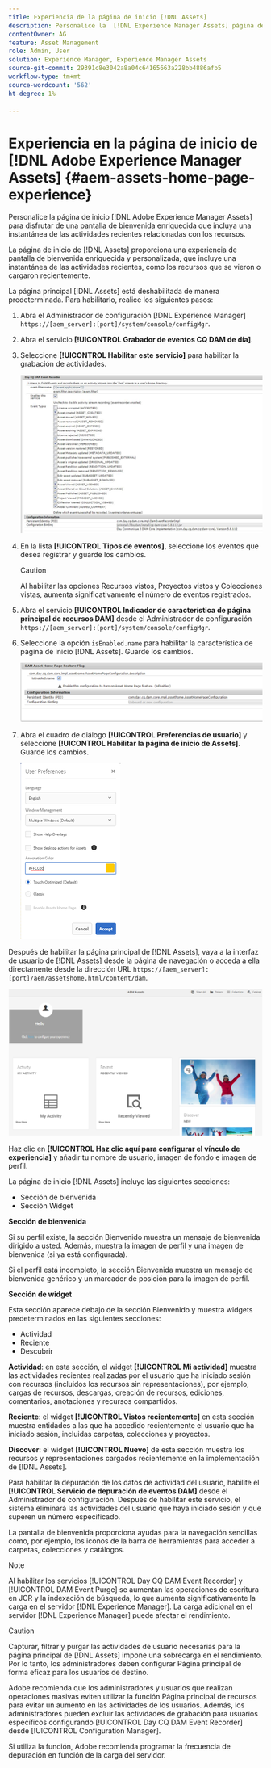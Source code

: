 ```yaml
---
title: Experiencia de la página de inicio [!DNL Assets]
description: Personalice la  [!DNL Experience Manager Assets] página de inicio para disfrutar de una pantalla de bienvenida enriquecida que incluya una instantánea de las actividades recientes relacionadas con los recursos.
contentOwner: AG
feature: Asset Management
role: Admin, User
solution: Experience Manager, Experience Manager Assets
source-git-commit: 29391c8e3042a8a04c64165663a228bb4886afb5
workflow-type: tm+mt
source-wordcount: '562'
ht-degree: 1%

---
```


# Experiencia en la página de inicio de [!DNL Adobe Experience Manager Assets] {#aem-assets-home-page-experience}

Personalice la página de inicio [!DNL Adobe Experience Manager Assets] para disfrutar de una pantalla de bienvenida enriquecida que incluya una instantánea de las actividades recientes relacionadas con los recursos.

La página de inicio de [!DNL Assets] proporciona una experiencia de pantalla de bienvenida enriquecida y personalizada, que incluye una instantánea de las actividades recientes, como los recursos que se vieron o cargaron recientemente.

La página principal [!DNL Assets] está deshabilitada de manera predeterminada. Para habilitarlo, realice los siguientes pasos:

1. Abra el Administrador de configuración [!DNL Experience Manager] `https://[aem_server]:[port]/system/console/configMgr`.
1. Abra el servicio **[!UICONTROL Grabador de eventos CQ DAM de día]**.
1. Seleccione **[!UICONTROL Habilitar este servicio]** para habilitar la grabación de actividades.

   ![chlimage_1-250](assets/chlimage_1-250.png)

1. En la lista **[!UICONTROL Tipos de eventos]**, seleccione los eventos que desea registrar y guarde los cambios.

   >[!CAUTION]
   >
   >Al habilitar las opciones Recursos vistos, Proyectos vistos y Colecciones vistas, aumenta significativamente el número de eventos registrados.

1. Abra el servicio **[!UICONTROL Indicador de característica de página principal de recursos DAM]** desde el Administrador de configuración `https://[aem_server]:[port]/system/console/configMgr`.
1. Seleccione la opción `isEnabled.name` para habilitar la característica de página de inicio [!DNL Assets]. Guarde los cambios.

   ![chlimage_1-251](assets/chlimage_1-251.png)

1. Abra el cuadro de diálogo **[!UICONTROL Preferencias de usuario]** y seleccione **[!UICONTROL Habilitar la página de inicio de Assets]**. Guarde los cambios.

   ![Habilitar la página de inicio de los recursos en el cuadro de diálogo Preferencias de usuario](assets/Annotation-color.png)

Después de habilitar la página principal de [!DNL Assets], vaya a la interfaz de usuario de [!DNL Assets] desde la página de navegación o acceda a ella directamente desde la dirección URL `https://[aem_server]:[port]/aem/assetshome.html/content/dam`.

![configurar vínculo de experiencia en la interfaz de usuario de Assets](assets/config-experience-link.png)

Haz clic en **[!UICONTROL Haz clic aquí para configurar el vínculo de experiencia]** y añadir tu nombre de usuario, imagen de fondo e imagen de perfil.

La página de inicio [!DNL Assets] incluye las siguientes secciones:

* Sección de bienvenida
* Sección Widget

**Sección de bienvenida**

Si su perfil existe, la sección Bienvenido muestra un mensaje de bienvenida dirigido a usted. Además, muestra la imagen de perfil y una imagen de bienvenida (si ya está configurada).

Si el perfil está incompleto, la sección Bienvenida muestra un mensaje de bienvenida genérico y un marcador de posición para la imagen de perfil.

**Sección de widget**

Esta sección aparece debajo de la sección Bienvenido y muestra widgets predeterminados en las siguientes secciones:

* Actividad
* Reciente
* Descubrir

**Actividad**: en esta sección, el widget **[!UICONTROL Mi actividad]** muestra las actividades recientes realizadas por el usuario que ha iniciado sesión con recursos (incluidos los recursos sin representaciones), por ejemplo, cargas de recursos, descargas, creación de recursos, ediciones, comentarios, anotaciones y recursos compartidos.

**Reciente**: el widget **[!UICONTROL Vistos recientemente]** en esta sección muestra entidades a las que ha accedido recientemente el usuario que ha iniciado sesión, incluidas carpetas, colecciones y proyectos.

**Discover**: el widget **[!UICONTROL Nuevo]** de esta sección muestra los recursos y representaciones cargados recientemente en la implementación de [!DNL Assets].

Para habilitar la depuración de los datos de actividad del usuario, habilite el **[!UICONTROL Servicio de depuración de eventos DAM]** desde el Administrador de configuración. Después de habilitar este servicio, el sistema eliminará las actividades del usuario que haya iniciado sesión y que superen un número especificado.

La pantalla de bienvenida proporciona ayudas para la navegación sencillas como, por ejemplo, los iconos de la barra de herramientas para acceder a carpetas, colecciones y catálogos.

>[!NOTE]
>
>Al habilitar los servicios [!UICONTROL Day CQ DAM Event Recorder] y [!UICONTROL DAM Event Purge] se aumentan las operaciones de escritura en JCR y la indexación de búsqueda, lo que aumenta significativamente la carga en el servidor [!DNL Experience Manager]. La carga adicional en el servidor [!DNL Experience Manager] puede afectar el rendimiento.

>[!CAUTION]
>
>Capturar, filtrar y purgar las actividades de usuario necesarias para la página principal de [!DNL Assets] impone una sobrecarga en el rendimiento. Por lo tanto, los administradores deben configurar Página principal de forma eficaz para los usuarios de destino.
>
>Adobe recomienda que los administradores y usuarios que realizan operaciones masivas eviten utilizar la función Página principal de recursos para evitar un aumento en las actividades de los usuarios. Además, los administradores pueden excluir las actividades de grabación para usuarios específicos configurando [!UICONTROL Day CQ DAM Event Recorder] desde [!UICONTROL Configuration Manager].
>
>Si utiliza la función, Adobe recomienda programar la frecuencia de depuración en función de la carga del servidor.
